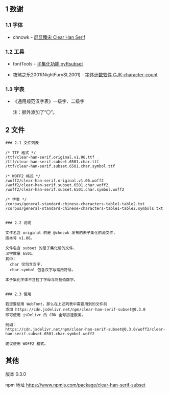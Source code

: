 
## 1 致谢

### 1.1 字体

- chncwk - [屏显臻宋 Clear Han Serif](https://bbs.kafan.cn/thread-2173271-1-1.html)

### 1.2 工具

- fontTools - [子集化功能 pyftsubset](https://fonttools.readthedocs.io/en/latest/subset/)

- 夜煞之乐2001(NightFurySL2001) - [字体计数软件 CJK-character-count](https://github.com/NightFurySL2001/CJK-character-count)

### 1.3 字表

- 《通用规范汉字表》一级字、二级字

  注：额外添加了“〇”。



## 2 文件

```
### 2.1 文件列表

/* TTF 格式 */
/ttf/clear-han-serif.original.v1.06.ttf
/ttf/clear-han-serif.subset.6501.char.ttf
/ttf/clear-han-serif.subset.6501.char.symbol.ttf

/* WOFF2 格式 */
/woff2/clear-han-serif.original.v1.06.woff2
/woff2/clear-han-serif.subset.6501.char.woff2
/woff2/clear-han-serif.subset.6501.char.symbol.woff2

/* 字表 */
/corpus/general-standard-chinese-characters-table1-table2.txt
/corpus/general-standard-chinese-characters-table1-table2.symbols.txt


### 2.2 说明

文件名含 original 的是 @chncwk 发布的未子集化的源文件，
版本号 v1.06。

文件名含 subset 的是子集化后的文件，
汉字数量 6501，
其中：
  char 仅包含汉字，
  char.symbol 包含汉字与常用符号。

本子集化字体不含拉丁字母与阿拉伯数字。


### 2.3 使用

若您要使用 WebFont，那么在上述列表中需要用到的文件前
添加 https://cdn.jsdelivr.net/npm/clear-han-serif-subset@0.3.0
即可使用 jsDelivr 的 CDN 全球加速服务，

例如：
https://cdn.jsdelivr.net/npm/clear-han-serif-subset@0.3.0/woff2/clear-han-serif.subset.6501.char.symbol.woff2

建议使用 WOFF2 格式。
```



## 其他

版本 0.3.0

npm 地址 https://www.npmjs.com/package/clear-han-serif-subset
